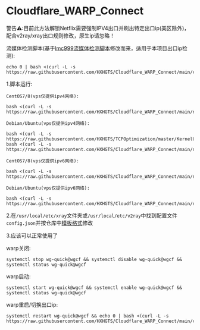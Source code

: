 # Cloudflare_WARP_Connect

警告⚠:目前此方法解锁Netflix需要强制IPV4出口并刷出特定出口ip(美区除外)，配合v2ray/xray出口规则修改，原生ip请忽略！

流媒体检测脚本(基于[lmc999流媒体检测脚本](https://github.com/lmc999/RegionRestrictionCheck)修改而来，适用于本项目出口ip检测):
```
echo 0 | bash <(curl -L -s https://raw.githubusercontent.com/HXHGTS/Cloudflare_WARP_Connect/main/check.sh
```

1.脚本运行:

`CentOS7/8(vps仅提供ipv4网络):`
```
bash <(curl -L -s https://raw.githubusercontent.com/HXHGTS/Cloudflare_WARP_Connect/main/netflix_support.sh)
```

`Debian/Ubuntu(vps仅提供ipv4网络):`
```
bash <(curl -L -s https://raw.githubusercontent.com/HXHGTS/TCPOptimization/master/KernelUpdate_debian10.sh)
bash <(curl -L -s https://raw.githubusercontent.com/HXHGTS/Cloudflare_WARP_Connect/main/netflix_support_debian.sh)
```

`CentOS7/8(vps仅提供ipv6网络):`
```
bash <(curl -L -s https://raw.githubusercontent.com/HXHGTS/Cloudflare_WARP_Connect/main/netflix_support_ipv6.sh)
```

`Debian/Ubuntu(vps仅提供ipv6网络):`
```
bash <(curl -L -s https://raw.githubusercontent.com/HXHGTS/Cloudflare_WARP_Connect/main/netflix_support_debian_ipv6.sh)
```

2.在`/usr/local/etc/xray`文件夹或`/usr/local/etc/v2ray`中找到配置文件`config.json`并按仓库中[模板格式](https://raw.githubusercontent.com/HXHGTS/Cloudflare_WARP_Connect/main/config.json)修改

3.应该可以正常使用了

warp关闭:
```
systemctl stop wg-quick@wgcf && systemctl disable wg-quick@wgcf && systemctl status wg-quick@wgcf
```

warp启动:
```
systemctl start wg-quick@wgcf && systemctl enable wg-quick@wgcf && systemctl status wg-quick@wgcf
```

warp重启/切换出口ip:
```
systemctl restart wg-quick@wgcf && echo 0 | bash <(curl -L -s https://raw.githubusercontent.com/HXHGTS/Cloudflare_WARP_Connect/main/check.sh)
```
